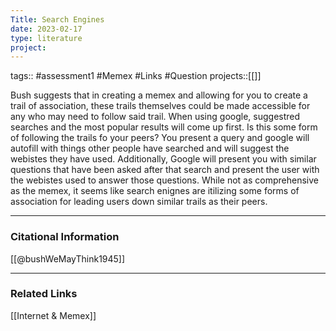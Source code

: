 ```yaml
---
Title: Search Engines
date: 2023-02-17
type: literature
project:
---
```

tags:: #assessment1 #Memex #Links #Question 
projects::[[]]



Bush suggests that in creating a memex and allowing for you to create a trail of association, these trails themselves could be made accessible for any who may need to follow said trail. When using google, suggestred searches and the most popular results will come up first. Is this some form of following the trails fo your peers? You present a query and google will autofill with things other people have searched and will suggest the webistes they have used. Additionally, Google will present you with similar questions that have been asked after that search and present the user with the webistes used to answer those questions. While not as comprehensive as the memex, it seems like search enignes are itilizing some forms of association for leading users down similar trails as their peers. 

---
### Citational Information

[[@bushWeMayThink1945]]


---

### Related Links

[[Internet & Memex]]